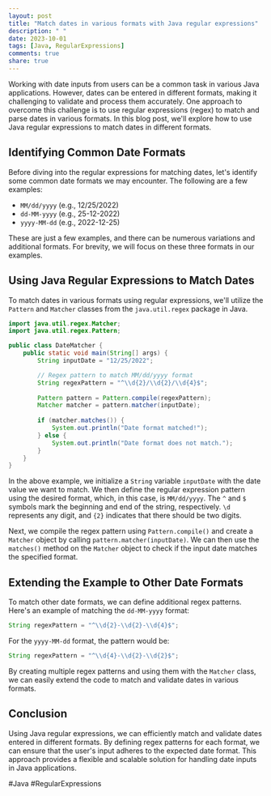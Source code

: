 ```yaml
---
layout: post
title: "Match dates in various formats with Java regular expressions"
description: " "
date: 2023-10-01
tags: [Java, RegularExpressions]
comments: true
share: true
---
```


Working with date inputs from users can be a common task in various Java applications. However, dates can be entered in different formats, making it challenging to validate and process them accurately. One approach to overcome this challenge is to use regular expressions (regex) to match and parse dates in various formats. In this blog post, we'll explore how to use Java regular expressions to match dates in different formats.

## Identifying Common Date Formats 

Before diving into the regular expressions for matching dates, let's identify some common date formats we may encounter. The following are a few examples:

- `MM/dd/yyyy` (e.g., 12/25/2022)
- `dd-MM-yyyy` (e.g., 25-12-2022)
- `yyyy-MM-dd` (e.g., 2022-12-25)

These are just a few examples, and there can be numerous variations and additional formats. For brevity, we will focus on these three formats in our examples.

## Using Java Regular Expressions to Match Dates

To match dates in various formats using regular expressions, we'll utilize the `Pattern` and `Matcher` classes from the `java.util.regex` package in Java.

```java
import java.util.regex.Matcher;
import java.util.regex.Pattern;

public class DateMatcher {
    public static void main(String[] args) {
        String inputDate = "12/25/2022";

        // Regex pattern to match MM/dd/yyyy format
        String regexPattern = "^\\d{2}/\\d{2}/\\d{4}$";
        
        Pattern pattern = Pattern.compile(regexPattern);
        Matcher matcher = pattern.matcher(inputDate);
        
        if (matcher.matches()) {
            System.out.println("Date format matched!");
        } else {
            System.out.println("Date format does not match.");
        }
    }
}
```

In the above example, we initialize a `String` variable `inputDate` with the date value we want to match. We then define the regular expression pattern using the desired format, which, in this case, is `MM/dd/yyyy`. The `^` and `$` symbols mark the beginning and end of the string, respectively. `\d` represents any digit, and `{2}` indicates that there should be two digits.

Next, we compile the regex pattern using `Pattern.compile()` and create a `Matcher` object by calling `pattern.matcher(inputDate)`. We can then use the `matches()` method on the `Matcher` object to check if the input date matches the specified format.

## Extending the Example to Other Date Formats

To match other date formats, we can define additional regex patterns. Here's an example of matching the `dd-MM-yyyy` format:

```java
String regexPattern = "^\\d{2}-\\d{2}-\\d{4}$";
```

For the `yyyy-MM-dd` format, the pattern would be:

```java
String regexPattern = "^\\d{4}-\\d{2}-\\d{2}$";
```

By creating multiple regex patterns and using them with the `Matcher` class, we can easily extend the code to match and validate dates in various formats.

## Conclusion

Using Java regular expressions, we can efficiently match and validate dates entered in different formats. By defining regex patterns for each format, we can ensure that the user's input adheres to the expected date format. This approach provides a flexible and scalable solution for handling date inputs in Java applications.

#Java #RegularExpressions